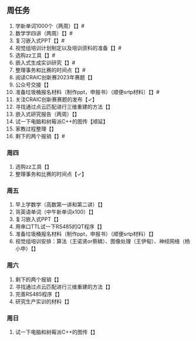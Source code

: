 ## 周任务
1. 学新单词1000个（两周）【】#
2. 数学学四讲（两周）【】#
3. 复习嵌入式PPT【】#
4. 视觉组培训计划制定以及培训资料的准备【】#
5. 选购zz工具【】#
6. 嵌入式生成实训研究【】#
7. 整理事务和比赛的时间点【】#
8. 阅读CRAIC创新赛2023年赛题【】
9. 公众号交接【】
10. 准备垃圾桶报名材料（制作ppt，申报书）（顺便srtp材料）【】#
11. 关注CRAIC创新赛赛题的发布【✓】
12. 寻找通过点云匹配进行三维重建的方法【】
13. 嵌入式研究报告（两周）【】
14. 试一下电脑和树莓派C++的图传【顺延】 
15. 家教过程整理【】
16. 剩下的两个报销【】#



### 周四

1. 选购zz工具【】
2. 整理事务和比赛的时间点【✓】

### 周五
1. 早上学数学（高数第一讲和第二讲）【】
2. 背英语单词（中午新单词x100）【】
3. 复习嵌入式PPT【】
4. 用串口TTL试一下RS485的QT程序【】
5. 准备垃圾桶报名材料（制作ppt，申报书）（顺便srtp材料）【】
6. 视觉组培训安排：算法（王诺贤or蔡鳞）、图像处理（王伊甸）、神经网络（杨小申）【】

### 周六
1. 剩下的两个报销【】
2. 寻找通过点云匹配进行三维重建的方法【】
3. 完善RS485程序【】
4. 研究生产实训的材料【】

### 周日
1. 试一下电脑和树莓派C++的图传【】